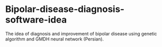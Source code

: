 # Bipolar-disease-diagnosis-software-idea
The idea of diagnosis and improvement of bipolar disease using genetic algorithm and GMDH neural network (Persian).
